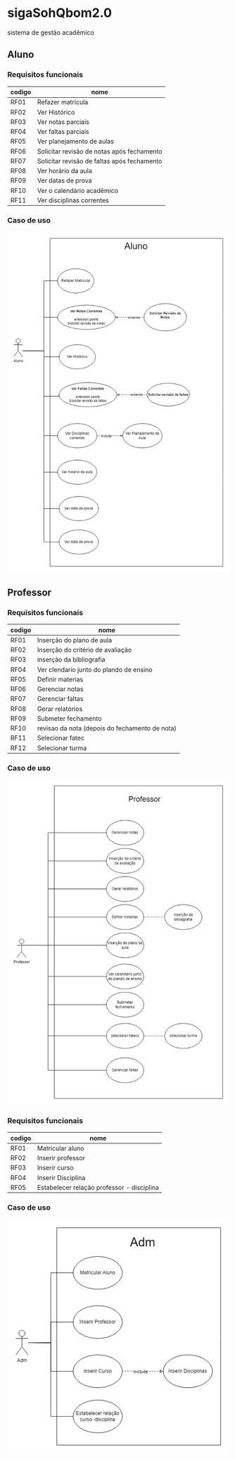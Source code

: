 # sigaSohQbom2.0

sistema de gestão acadêmico

## Aluno

### Requisitos funcionais

| codigo | nome                                        |
| ------ | ------------------------------------------- |
| RF01   | Refazer matricula                           |
| RF02   | Ver Histórico                               |
| RF03   | Ver notas parciais                          |
| RF04   | Ver faltas parciais                         |
| RF05   | Ver planejamento de aulas                   |
| RF06   | Solicitar revisão de notas após fechamento  |
| RF07   | Solicitar revisão de faltas após fechamento |
| RF08   | Ver horário da aula                         |
| RF09   | Ver datas de prova                          |
| RF10   | Ver o calendário acadêmico                  |
| RF11   | Ver disciplinas correntes                   |

### Caso de uso

![caso de uso aluno](documentacao/casos_de_uso/aluno.jpg)

## Professor

### Requisitos funcionais

| codigo | nome                                           |
| ------ | ---------------------------------------------- |
| RF01   | Inserção do plano de aula                      |
| RF02   | Inserção do critério de avaliação              |
| RF03   | inserção da bibliografia                       |
| RF04   | Ver clendario junto do plando de ensino        |
| RF05   | Definir materias                               |
| RF06   | Gerenciar notas                                |
| RF07   | Gerenciar faltas                               |
| RF08   | Gerar relatórios                               |
| RF09   | Submeter fechamento                            |
| RF10   | revisao da nota (depois do fechamento de nota) |
| RF11   | Selecionar fatec                               |
| RF12   | Selecionar turma                               |

### Caso de uso

![caso de uso professor](documentacao/casos_de_uso/professor.jpg)

### Requisitos funcionais

| codigo | nome                                       |
| ------ | ------------------------------------------ |
| RF01   | Matricular aluno                           |
| RF02   | Inserir professor                          |
| RF03   | Inserir curso                              |
| RF04   | Inserir Disciplina                         |
| RF05   | Estabelecer relação professor - disciplina |

### Caso de uso

![caso de uso adm](documentacao/casos_de_uso/adm.jpg)
